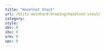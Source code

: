 ```yaml
---
title: "Hazelnut Stout"
url: /blitz-weinhard-brewing/hazelnut-stout/
category: 
style: 
abv: 0
ibu: 0
srm: 0
upc: 0
---
```


